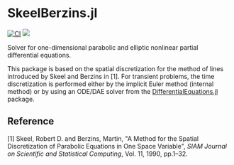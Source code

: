 # SkeelBerzins.jl

[![CI](https://github.com/gregoirepourtier/SkeelBerzins.jl/actions/workflows/ci.yml/badge.svg)](https://github.com/gregoirepourtier/SkeelBerzins.jl/actions/workflows/ci.yml)
[![](https://img.shields.io/badge/docs-dev-blue.svg)](https://gregoirepourtier.github.io/SkeelBerzins.jl/dev/)

Solver for one-dimensional parabolic and elliptic nonlinear partial differential equations.

This package is based on the spatial discretization for the method of lines introduced by Skeel and Berzins in [1]. For transient problems, the time discretization is performed either by the implicit Euler method (internal method) or by using an ODE/DAE solver from the [DifferentialEquations.jl](https://github.com/SciML/DifferentialEquations.jl) package.

## Reference
[1] Skeel, Robert D. and Berzins, Martin, "A Method for the Spatial Discretization of Parabolic Equations in One Space Variable", _SIAM Journal on Scientific and Statistical Computing_, Vol. 11, 1990, pp.1–32.
